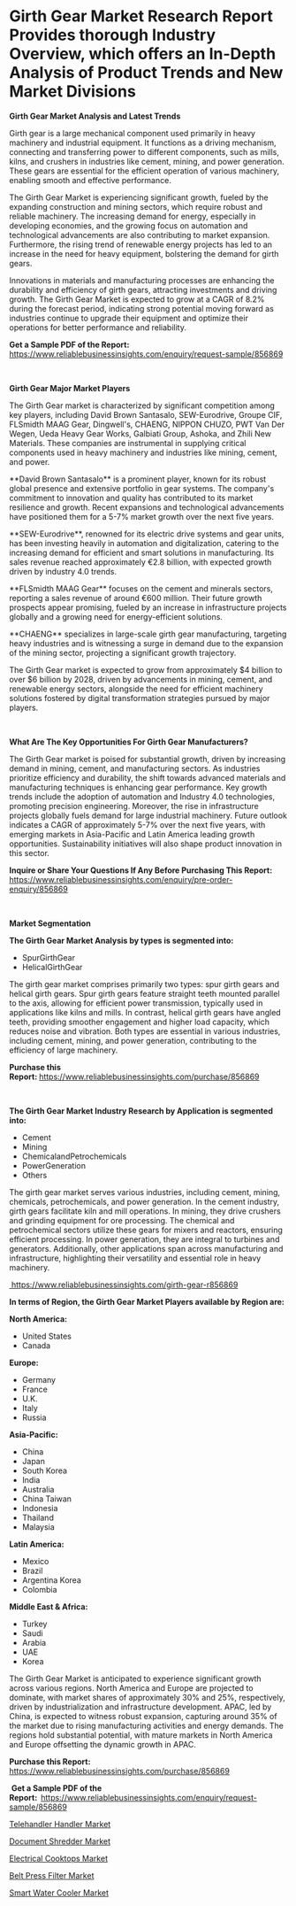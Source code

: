 <p><h1>Girth Gear Market Research Report Provides thorough Industry Overview, which offers an In-Depth Analysis of Product Trends and New Market Divisions</h1></p><p><strong>Girth Gear Market Analysis and Latest Trends</strong></p>
<p><p>Girth gear is a large mechanical component used primarily in heavy machinery and industrial equipment. It functions as a driving mechanism, connecting and transferring power to different components, such as mills, kilns, and crushers in industries like cement, mining, and power generation. These gears are essential for the efficient operation of various machinery, enabling smooth and effective performance.</p><p>The Girth Gear Market is experiencing significant growth, fueled by the expanding construction and mining sectors, which require robust and reliable machinery. The increasing demand for energy, especially in developing economies, and the growing focus on automation and technological advancements are also contributing to market expansion. Furthermore, the rising trend of renewable energy projects has led to an increase in the need for heavy equipment, bolstering the demand for girth gears.</p><p>Innovations in materials and manufacturing processes are enhancing the durability and efficiency of girth gears, attracting investments and driving growth. The Girth Gear Market is expected to grow at a CAGR of 8.2% during the forecast period, indicating strong potential moving forward as industries continue to upgrade their equipment and optimize their operations for better performance and reliability.</p></p>
<p><strong>Get a Sample PDF of the Report:&nbsp;</strong> <a href="https://www.reliablebusinessinsights.com/enquiry/request-sample/856869?utm_campaign=1138&utm_medium=2&utm_source=Github&utm_content=ia&utm_term=16022025&utm_id=girth-gear">https://www.reliablebusinessinsights.com/enquiry/request-sample/856869</a></p>
<p>&nbsp;</p>
<p><strong>Girth Gear Major Market Players</strong></p>
<p><p>The Girth Gear market is characterized by significant competition among key players, including David Brown Santasalo, SEW-Eurodrive, Groupe CIF, FLSmidth MAAG Gear, Dingwell's, CHAENG, NIPPON CHUZO, PWT Van Der Wegen, Ueda Heavy Gear Works, Galbiati Group, Ashoka, and Zhili New Materials. These companies are instrumental in supplying critical components used in heavy machinery and industries like mining, cement, and power.</p><p>**David Brown Santasalo** is a prominent player, known for its robust global presence and extensive portfolio in gear systems. The company's commitment to innovation and quality has contributed to its market resilience and growth. Recent expansions and technological advancements have positioned them for a 5-7% market growth over the next five years.</p><p>**SEW-Eurodrive**, renowned for its electric drive systems and gear units, has been investing heavily in automation and digitalization, catering to the increasing demand for efficient and smart solutions in manufacturing. Its sales revenue reached approximately €2.8 billion, with expected growth driven by industry 4.0 trends.</p><p>**FLSmidth MAAG Gear** focuses on the cement and minerals sectors, reporting a sales revenue of around €600 million. Their future growth prospects appear promising, fueled by an increase in infrastructure projects globally and a growing need for energy-efficient solutions. </p><p>**CHAENG** specializes in large-scale girth gear manufacturing, targeting heavy industries and is witnessing a surge in demand due to the expansion of the mining sector, projecting a significant growth trajectory.</p><p>The Girth Gear market is expected to grow from approximately $4 billion to over $6 billion by 2028, driven by advancements in mining, cement, and renewable energy sectors, alongside the need for efficient machinery solutions fostered by digital transformation strategies pursued by major players.</p></p>
<p>&nbsp;</p>
<p><strong>What Are The Key Opportunities For Girth Gear Manufacturers?</strong></p>
<p><p>The Girth Gear market is poised for substantial growth, driven by increasing demand in mining, cement, and manufacturing sectors. As industries prioritize efficiency and durability, the shift towards advanced materials and manufacturing techniques is enhancing gear performance. Key growth trends include the adoption of automation and Industry 4.0 technologies, promoting precision engineering. Moreover, the rise in infrastructure projects globally fuels demand for large industrial machinery. Future outlook indicates a CAGR of approximately 5-7% over the next five years, with emerging markets in Asia-Pacific and Latin America leading growth opportunities. Sustainability initiatives will also shape product innovation in this sector.</p></p>
<p><strong>Inquire or Share Your Questions If Any Before Purchasing This Report:</strong> <a href="https://www.reliablebusinessinsights.com/enquiry/pre-order-enquiry/856869?utm_campaign=1138&utm_medium=2&utm_source=Github&utm_content=ia&utm_term=16022025&utm_id=girth-gear">https://www.reliablebusinessinsights.com/enquiry/pre-order-enquiry/856869</a></p>
<p>&nbsp;</p>
<p><strong>Market Segmentation</strong></p>
<p><strong>The Girth Gear Market Analysis by types is segmented into:</strong></p>
<p><ul><li>SpurGirthGear</li><li>HelicalGirthGear</li></ul></p>
<p><p>The girth gear market comprises primarily two types: spur girth gears and helical girth gears. Spur girth gears feature straight teeth mounted parallel to the axis, allowing for efficient power transmission, typically used in applications like kilns and mills. In contrast, helical girth gears have angled teeth, providing smoother engagement and higher load capacity, which reduces noise and vibration. Both types are essential in various industries, including cement, mining, and power generation, contributing to the efficiency of large machinery.</p></p>
<p><strong>Purchase this Report:&nbsp;</strong><a href="https://www.reliablebusinessinsights.com/purchase/856869?utm_campaign=1138&utm_medium=2&utm_source=Github&utm_content=ia&utm_term=16022025&utm_id=girth-gear">https://www.reliablebusinessinsights.com/purchase/856869</a></p>
<p>&nbsp;</p>
<p><strong>The Girth Gear Market Industry Research by Application is segmented into:</strong></p>
<p><ul><li>Cement</li><li>Mining</li><li>ChemicalandPetrochemicals</li><li>PowerGeneration</li><li>Others</li></ul></p>
<p><p>The girth gear market serves various industries, including cement, mining, chemicals, petrochemicals, and power generation. In the cement industry, girth gears facilitate kiln and mill operations. In mining, they drive crushers and grinding equipment for ore processing. The chemical and petrochemical sectors utilize these gears for mixers and reactors, ensuring efficient processing. In power generation, they are integral to turbines and generators. Additionally, other applications span across manufacturing and infrastructure, highlighting their versatility and essential role in heavy machinery.</p></p>
<p><a href="https://www.reliablebusinessinsights.com/girth-gear-r856869?utm_campaign=1138&utm_medium=2&utm_source=Github&utm_content=ia&utm_term=16022025&utm_id=girth-gear">&nbsp;https://www.reliablebusinessinsights.com/girth-gear-r856869</a></p>
<p><strong>In terms of Region, the Girth Gear Market Players available by Region are:</strong></p>
<p>
    <p> <strong> North America: </strong>
        <ul>
            <li>United States</li>
            <li>Canada</li>
        </ul>
        </p> 
    <p> <strong> Europe: </strong>
        <ul>
            <li>Germany</li>
            <li>France</li>
            <li>U.K.</li>
            <li>Italy</li>
            <li>Russia</li>
        </ul>
        </p> 
    <p> <strong> Asia-Pacific: </strong>
        <ul>
            <li>China</li>
            <li>Japan</li>
            <li>South Korea</li>
            <li>India</li>
            <li>Australia</li>
            <li>China Taiwan</li>
            <li>Indonesia</li>
            <li>Thailand</li>
            <li>Malaysia</li>
        </ul>
        </p> 
    <p> <strong> Latin America: </strong>
        <ul>
            <li>Mexico</li>
            <li>Brazil</li>
            <li>Argentina Korea</li>
            <li>Colombia</li>
        </ul>
        </p> 
    <p> <strong> Middle East & Africa: </strong>
        <ul>
            <li>Turkey</li>
            <li>Saudi</li>
            <li>Arabia</li>
            <li>UAE</li>
            <li>Korea</li>
        </ul>
    </p>
    </p>
<p><p>The Girth Gear Market is anticipated to experience significant growth across various regions. North America and Europe are projected to dominate, with market shares of approximately 30% and 25%, respectively, driven by industrialization and infrastructure development. APAC, led by China, is expected to witness robust expansion, capturing around 35% of the market due to rising manufacturing activities and energy demands. The regions hold substantial potential, with mature markets in North America and Europe offsetting the dynamic growth in APAC.</p></p>
<p><strong>Purchase this Report: </strong><a href="https://www.reliablebusinessinsights.com/purchase/856869?utm_campaign=1138&utm_medium=2&utm_source=Github&utm_content=ia&utm_term=16022025&utm_id=girth-gear">https://www.reliablebusinessinsights.com/purchase/856869</a></p>
<p>&nbsp;<strong>Get a Sample PDF of the Report:&nbsp;&nbsp;</strong><a href="https://www.reliablebusinessinsights.com/enquiry/request-sample/856869?utm_campaign=1138&utm_medium=2&utm_source=Github&utm_content=ia&utm_term=16022025&utm_id=girth-gear">https://www.reliablebusinessinsights.com/enquiry/request-sample/856869</a></p>
<p><strong></strong></p>
<p><p><a href="https://github.com/khanyearimse/Market-Research-Report-List-1/blob/main/telehandler-handler-market.md?utm_campaign=1138&utm_medium=2&utm_source=Github&utm_content=ia&utm_term=16022025&utm_id=girth-gear">Telehandler Handler Market</a></p><p><a href="https://github.com/palejsaafuu/Market-Research-Report-List-1/blob/main/document-shredder-market.md?utm_campaign=1138&utm_medium=2&utm_source=Github&utm_content=ia&utm_term=16022025&utm_id=girth-gear">Document Shredder Market</a></p><p><a href="https://github.com/guleealhani/Market-Research-Report-List-1/blob/main/electrical-cooktops-market.md?utm_campaign=1138&utm_medium=2&utm_source=Github&utm_content=ia&utm_term=16022025&utm_id=girth-gear">Electrical Cooktops Market</a></p><p><a href="https://github.com/leehihkl/Market-Research-Report-List-1/blob/main/belt-press-filter-market.md?utm_campaign=1138&utm_medium=2&utm_source=Github&utm_content=ia&utm_term=16022025&utm_id=girth-gear">Belt Press Filter Market</a></p><p><a href="https://github.com/osamhcombre/Market-Research-Report-List-1/blob/main/smart-water-cooler-market.md?utm_campaign=1138&utm_medium=2&utm_source=Github&utm_content=ia&utm_term=16022025&utm_id=girth-gear">Smart Water Cooler Market</a></p></p>